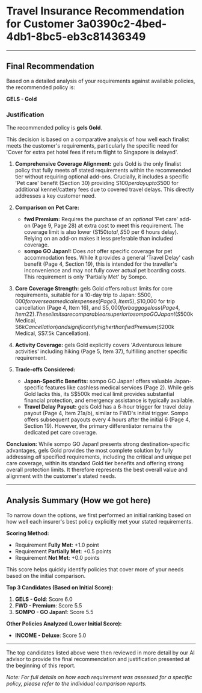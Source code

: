 # Travel Insurance Recommendation for Customer 3a0390c2-4bed-4db1-8bc5-eb3c81436349

---

## Final Recommendation
Based on a detailed analysis of your requirements against available policies, the recommended policy is:

**GELS - Gold**

### Justification
The recommended policy is **gels Gold**. 

This decision is based on a comparative analysis of how well each finalist meets the customer's requirements, particularly the specific need for 'Cover for extra pet hotel fees if return flight to Singapore is delayed'.

1.  **Comprehensive Coverage Alignment:** gels Gold is the only finalist policy that fully meets *all* stated requirements within the recommended tier without requiring optional add-ons. Crucially, it includes a specific 'Pet care' benefit (Section 30) providing S$100 per day up to S$500 for additional kennel/cattery fees due to covered travel delays. This directly addresses a key customer need.

2.  **Comparison on Pet Care:** 
    *   **fwd Premium:** Requires the purchase of an *optional* 'Pet care' add-on (Page 9, Page 28) at extra cost to meet this requirement. The coverage limit is also lower (S$150 total, S$50 per 6 hours delay). Relying on an add-on makes it less preferable than included coverage.
    *   **sompo GO Japan!:** Does *not* offer specific coverage for pet accommodation fees. While it provides a general 'Travel Delay' cash benefit (Page 4, Section 19), this is intended for the traveller's inconvenience and may not fully cover actual pet boarding costs. This requirement is only 'Partially Met' by Sompo.

3.  **Core Coverage Strength:** gels Gold offers robust limits for core requirements, suitable for a 10-day trip to Japan: S$500,000 for overseas medical expenses (Page 3, Item 5), S$10,000 for trip cancellation (Page 4, Item 16), and S$5,000 for baggage loss (Page 4, Item 22). These limits are comparable or superior to sompo GO Japan! (S$500k Medical, S$6k Cancellation) and significantly higher than fwd Premium (S$200k Medical, S$7.5k Cancellation).

4.  **Activity Coverage:** gels Gold explicitly covers 'Adventurous leisure activities' including hiking (Page 5, Item 37), fulfilling another specific requirement.

5.  **Trade-offs Considered:** 
    *   **Japan-Specific Benefits:** sompo GO Japan! offers valuable Japan-specific features like cashless medical services (Page 2). While gels Gold lacks this, its S$500k medical limit provides substantial financial protection, and emergency assistance is typically available.
    *   **Travel Delay Payout:** gels Gold has a 6-hour trigger for travel delay payout (Page 4, Item 21a/b), similar to FWD's initial trigger. Sompo offers subsequent payouts every 4 hours after the initial 6 (Page 4, Section 19). However, the primary differentiator remains the dedicated pet care coverage.

**Conclusion:** While sompo GO Japan! presents strong destination-specific advantages, gels Gold provides the most complete solution by fully addressing *all* specified requirements, including the critical and unique pet care coverage, within its standard Gold tier benefits and offering strong overall protection limits. It therefore represents the best overall value and alignment with the customer's stated needs.

---

## Analysis Summary (How we got here)
To narrow down the options, we first performed an initial ranking based on how well each insurer's best policy explicitly met your stated requirements.

**Scoring Method:**
- Requirement **Fully Met**: +1.0 point
- Requirement **Partially Met**: +0.5 points
- Requirement **Not Met**: +0.0 points

This score helps quickly identify policies that cover more of your needs based on the initial comparison.

**Top 3 Candidates (Based on Initial Score):**
1. **GELS - Gold**: Score 6.0
2. **FWD - Premium**: Score 5.5
3. **SOMPO - GO Japan!**: Score 5.5

**Other Policies Analyzed (Lower Initial Score):**
- **INCOME - Deluxe**: Score 5.0

---

The top candidates listed above were then reviewed in more detail by our AI advisor to provide the final recommendation and justification presented at the beginning of this report.

*Note: For full details on how each requirement was assessed for a specific policy, please refer to the individual comparison reports.*